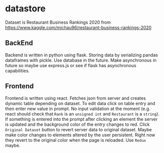 # datastore
Dataset is Restaurant Business Rankings 2020 from https://www.kaggle.com/michau96/restaurant-business-rankings-2020

## BackEnd
Backend is written in python using flask. Storing data by serializing pandas dataframes with pickle. Use database in the future. Make asynchronous in future so maybe use express.js or see if flask has asynchronous capabilities.

## Frontend
Frontend is written using react. Fetches json from server and creates dynamic table depending on dataset. To edit data click on table entry and then enter new value in prompt. No input validation at the moment (e.g. react should check that `Rank` is an `unsigned int` and `Restaurant` is a `string`). If something is entered into the prompt after clicking an element the server is updated and the background color of the entry changes to red. Click `Original Dataset` button to revert server data to original dataset. Maybe make color changes to elements altered by the user persistent. Right now they revert to the original color when the page is reloaded. Use `Redux` maybe.
